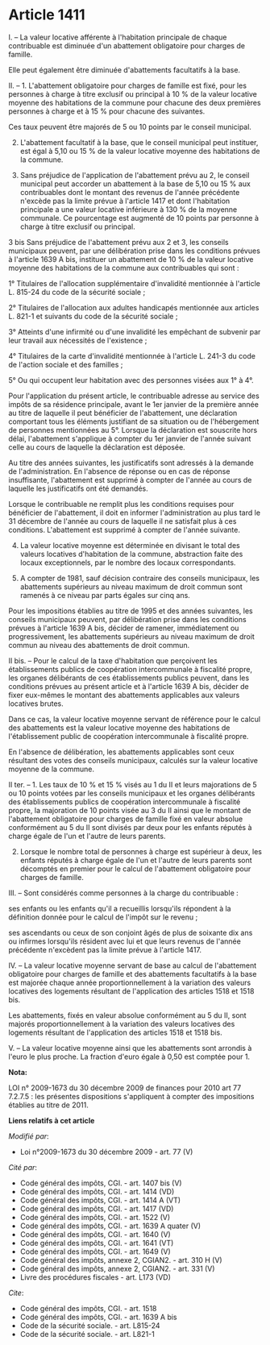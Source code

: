 # Article 1411

I. – La valeur locative afférente à l'habitation principale de chaque contribuable est diminuée d'un abattement obligatoire
pour charges de famille.

Elle peut également être diminuée d'abattements facultatifs à la base.

II. – 1. L'abattement obligatoire pour charges de famille est fixé, pour les personnes à charge à titre exclusif ou principal
à 10 % de la valeur locative moyenne des habitations de la commune pour chacune des deux premières personnes à charge et à 15
% pour chacune des suivantes.

Ces taux peuvent être majorés de 5 ou 10 points par le conseil municipal.

2. L'abattement facultatif à la base, que le conseil municipal peut instituer, est égal à 5,10 ou 15 % de la valeur locative
moyenne des habitations de la commune.

3. Sans préjudice de l'application de l'abattement prévu au 2, le conseil municipal peut accorder un abattement à la base de
5,10 ou 15 % aux contribuables dont le montant des revenus de l'année précédente n'excède pas la limite prévue à l'article
1417 et dont l'habitation principale a une valeur locative inférieure à 130 % de la moyenne communale. Ce pourcentage est
augmenté de 10 points par personne à charge à titre exclusif ou principal.

3 bis Sans préjudice de l'abattement prévu aux 2 et 3, les conseils municipaux peuvent, par une délibération prise dans les
conditions prévues à l'article 1639 A bis, instituer un abattement de 10 % de la valeur locative moyenne des habitations de
la commune aux contribuables qui sont :

1° Titulaires de l'allocation supplémentaire d'invalidité mentionnée à l'article L. 815-24 du code de la sécurité sociale ;

2° Titulaires de l'allocation aux adultes handicapés mentionnée aux articles L. 821-1 et suivants du code de la sécurité
sociale ;

3° Atteints d'une infirmité ou d'une invalidité les empêchant de subvenir par leur travail aux nécessités de l'existence ;

4° Titulaires de la carte d'invalidité mentionnée à l'article L. 241-3 du code de l'action sociale et des familles ;

5° Ou qui occupent leur habitation avec des personnes visées aux 1° à 4°.

Pour l'application du présent article, le contribuable adresse au service des impôts de sa résidence principale, avant le 1er
janvier de la première année au titre de laquelle il peut bénéficier de l'abattement, une déclaration comportant tous les
éléments justifiant de sa situation ou de l'hébergement de personnes mentionnées au 5°. Lorsque la déclaration est souscrite
hors délai, l'abattement s'applique à compter du 1er janvier de l'année suivant celle au cours de laquelle la déclaration est
déposée.

Au titre des années suivantes, les justificatifs sont adressés à la demande de l'administration. En l'absence de réponse ou
en cas de réponse insuffisante, l'abattement est supprimé à compter de l'année au cours de laquelle les justificatifs ont été
demandés.

Lorsque le contribuable ne remplit plus les conditions requises pour bénéficier de l'abattement, il doit en informer
l'administration au plus tard le 31 décembre de l'année au cours de laquelle il ne satisfait plus à ces conditions.
L'abattement est supprimé à compter de l'année suivante.

4. La valeur locative moyenne est déterminée en divisant le total des valeurs locatives d'habitation de la commune,
abstraction faite des locaux exceptionnels, par le nombre des locaux correspondants.

5. A compter de 1981, sauf décision contraire des conseils municipaux, les abattements supérieurs au niveau maximum de droit
commun sont ramenés à ce niveau par parts égales sur cinq ans.

Pour les impositions établies au titre de 1995 et des années suivantes, les conseils municipaux peuvent, par délibération
prise dans les conditions prévues à l'article 1639 A bis, décider de ramener, immédiatement ou progressivement, les
abattements supérieurs au niveau maximum de droit commun au niveau des abattements de droit commun.

II bis. – Pour le calcul de la taxe d'habitation que perçoivent les établissements publics de coopération intercommunale à
fiscalité propre, les organes délibérants de ces établissements publics peuvent, dans les conditions prévues au présent
article et à l'article 1639 A bis, décider de fixer eux-mêmes le montant des abattements applicables aux valeurs locatives
brutes.

Dans ce cas, la valeur locative moyenne servant de référence pour le calcul des abattements est la valeur locative moyenne
des habitations de l'établissement public de coopération intercommunale à fiscalité propre.

En l'absence de délibération, les abattements applicables sont ceux résultant des votes des conseils municipaux, calculés sur
la valeur locative moyenne de la commune.

II ter. – 1. Les taux de 10 % et 15 % visés au 1 du II et leurs majorations de 5 ou 10 points votées par les conseils
municipaux et les organes délibérants des établissements publics de coopération intercommunale à fiscalité propre, la
majoration de 10 points visée au 3 du II ainsi que le montant de l'abattement obligatoire pour charges de famille fixé en
valeur absolue conformément au 5 du II sont divisés par deux pour les enfants réputés à charge égale de l'un et l'autre de
leurs parents.

2. Lorsque le nombre total de personnes à charge est supérieur à deux, les enfants réputés à charge égale de l'un et l'autre
de leurs parents sont décomptés en premier pour le calcul de l'abattement obligatoire pour charges de famille.

III. – Sont considérés comme personnes à la charge du contribuable :

ses enfants ou les enfants qu'il a recueillis lorsqu'ils répondent à la définition donnée pour le calcul de l'impôt sur le
revenu ;

ses ascendants ou ceux de son conjoint âgés de plus de soixante dix ans ou infirmes lorsqu'ils résident avec lui et que leurs
revenus de l'année précédente n'excèdent pas la limite prévue à l'article 1417.

IV. – La valeur locative moyenne servant de base au calcul de l'abattement obligatoire pour charges de famille et des
abattements facultatifs à la base est majorée chaque année proportionnellement à la variation des valeurs locatives des
logements résultant de l'application des articles 1518 et 1518 bis.

Les abattements, fixés en valeur absolue conformément au 5 du II, sont majorés proportionnellement à la variation des valeurs
locatives des logements résultant de l'application des articles 1518 et 1518 bis.

V. – La valeur locative moyenne ainsi que les abattements sont arrondis à l'euro le plus proche. La fraction d'euro égale à
0,50 est comptée pour 1.

**Nota:**

LOI n° 2009-1673 du 30 décembre 2009 de finances pour 2010 art 77 7.2.7.5 : les présentes dispositions s'appliquent à compter
des impositions établies au titre de 2011.

**Liens relatifs à cet article**

_Modifié par_:

  - Loi n°2009-1673 du 30 décembre 2009 - art. 77 (V)

_Cité par_:

  - Code général des impôts, CGI. - art. 1407 bis (V)
  - Code général des impôts, CGI. - art. 1414 (VD)
  - Code général des impôts, CGI. - art. 1414 A (VT)
  - Code général des impôts, CGI. - art. 1417 (VD)
  - Code général des impôts, CGI. - art. 1522 (V)
  - Code général des impôts, CGI. - art. 1639 A quater (V)
  - Code général des impôts, CGI. - art. 1640 (V)
  - Code général des impôts, CGI. - art. 1641 (VT)
  - Code général des impôts, CGI. - art. 1649 (V)
  - Code général des impôts, annexe 2, CGIAN2. - art. 310 H (V)
  - Code général des impôts, annexe 2, CGIAN2. - art. 331 (V)
  - Livre des procédures fiscales - art. L173 (VD)

_Cite_:

  - Code général des impôts, CGI. - art. 1518
  - Code général des impôts, CGI. - art. 1639 A bis
  - Code de la sécurité sociale. - art. L815-24
  - Code de la sécurité sociale. - art. L821-1
